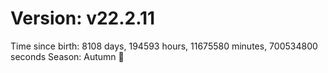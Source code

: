 # Version: v22.2.11
Time since birth: 8108 days, 194593 hours, 11675580 minutes, 700534800 seconds
Season: Autumn 🍁
